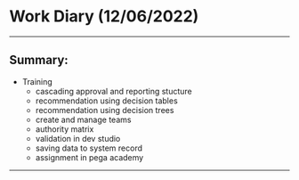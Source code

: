 # Work Diary (12/06/2022)

---
## Summary:

* Training
    - cascading approval and reporting stucture
    - recommendation using decision tables
    - recommendation using decision trees
    - create and manage teams
    - authority matrix
    - validation in dev studio
    - saving data to system record
    - assignment in pega academy
---